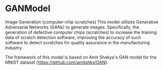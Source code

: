 # GANModel
Image Generation (computer-chip scratches)
This model utilizes Generative Adversarial Networks (GANs) to generate images. Specifically, the generation of defective computer chips (scratches) to increase the training data of scratch detection software, improving the accuracy of such software to detect scratches for quality assurance in the manufacturing industry.

The framework of this model is based on Amit Shakya's GAN model for the MNIST dataset (https://github.com/amitshky/GAN).
